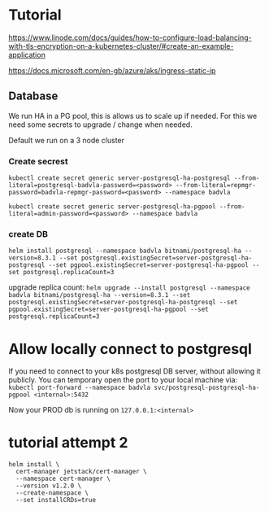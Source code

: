 # Tutorial

https://www.linode.com/docs/guides/how-to-configure-load-balancing-with-tls-encryption-on-a-kubernetes-cluster/#create-an-example-application

https://docs.microsoft.com/en-gb/azure/aks/ingress-static-ip



## Database
We run HA in a PG pool, this is allows us to scale up if needed.
For this we need some secrets to upgrade / change when needed.


Default we run on a 3 node cluster

### Create secrest

`kubectl create secret generic server-postgresql-ha-postgresql --from-literal=postgresql-badvla-password=<password> --from-literal=repmgr-password=badvla-repmgr-password=<password> --namespace badvla`

`kubectl create secret generic server-postgresql-ha-pgpool --from-literal=admin-password=<password> --namespace badvla`

### create DB

`helm install postgresql --namespace badvla bitnami/postgresql-ha --version=8.3.1 --set postgresql.existingSecret=server-postgresql-ha-postgresql --set pgpool.existingSecret=server-postgresql-ha-pgpool --set postgresql.replicaCount=3`

upgrade replica count:
`helm upgrade --install postgresql --namespace badvla bitnami/postgresql-ha --version=8.3.1 --set postgresql.existingSecret=server-postgresql-ha-postgresql --set pgpool.existingSecret=server-postgresql-ha-pgpool --set postgresql.replicaCount=3`


# Allow locally connect to postgresql

If you need to connect to your k8s postgresql DB server, without allowing it publicly.
You can temporary open the port to your local machine via:
`kubectl port-forward --namespace badvla svc/postgresql-postgresql-ha-pgpool <internal>:5432`

Now your PROD db is running on `127.0.0.1:<internal>`

# tutorial attempt 2

```
helm install \
  cert-manager jetstack/cert-manager \
  --namespace cert-manager \
  --version v1.2.0 \
  --create-namespace \
  --set installCRDs=true
```
